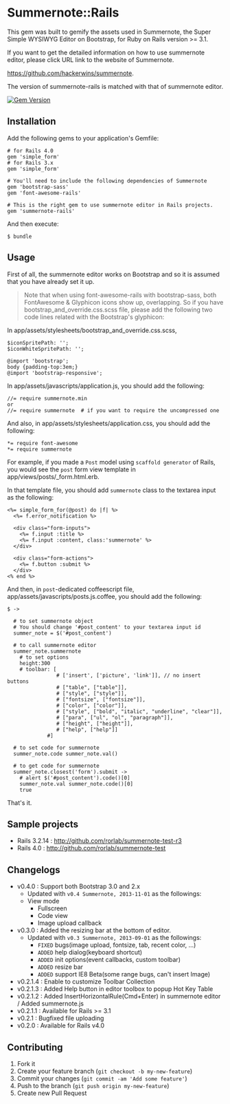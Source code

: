 # Summernote::Rails

This gem was built to gemify the assets used in Summernote, the Super Simple WYSIWYG Editor on Bootstrap, for Ruby on Rails version >= 3.1.

If you want to get the detailed information on how to use summernote editor, please click URL link to the website of Summernote.

https://github.com/hackerwins/summernote.

The version of summernote-rails is matched with that of summernote editor.

[![Gem Version](https://badge.fury.io/rb/summernote-rails.png)](http://badge.fury.io/rb/summernote-rails)

## Installation

Add the following gems to your application's Gemfile:

    # for Rails 4.0
    gem 'simple_form'
    # for Rails 3.x
    gem 'simple_form'

    # You'll need to include the following dependencies of Summernote
    gem 'bootstrap-sass'
    gem 'font-awesome-rails'

    # This is the right gem to use summernote editor in Rails projects.
    gem 'summernote-rails'

And then execute:

    $ bundle

## Usage

First of all, the summernote editor works on Bootstrap and so it is assumed that you have already set it up.

> Note that when using font-awesome-rails with bootstrap-sass, both FontAwesome & Glyphicon icons show up, overlapping. So if you have bootstrap_and_override.css.scss file, please add the following two code lines related with the Bootstrap's glyphicon:

In app/assets/stylesheets/bootstrap_and_override.css.scss, 

```
$iconSpritePath: '';
$iconWhiteSpritePath: '';

@import 'bootstrap';
body {padding-top:3em;}
@import 'bootstrap-responsive';
```

In app/assets/javascripts/application.js, you should add the following:

```
//= require summernote.min
or
//= require summernote  # if you want to require the uncompressed one
```

And also, in app/assets/stylesheets/application.css, you should add the following:

```
*= require font-awesome
*= require summernote
```

For example, if you made a `Post` model using `scaffold generator` of Rails, you would see the `post` form view template in app/views/posts/_form.html.erb. 

In that template file, you should add `summernote` class to the textarea input as the following:

```
<%= simple_form_for(@post) do |f| %>
  <%= f.error_notification %>

  <div class="form-inputs">
    <%= f.input :title %>
    <%= f.input :content, class:'summernote' %>
  </div>

  <div class="form-actions">
    <%= f.button :submit %>
  </div>
<% end %>
```

And then, in `post`-dedicated coffeescript file, app/assets/javascripts/posts.js.coffee, you should add the following:

```
$ ->

  # to set summernote object
  # You should change '#post_content' to your textarea input id
  summer_note = $('#post_content')

  # to call summernote editor
  summer_note.summernote
    # to set options
    height:300  
    # toolbar: [
                # ['insert', ['picture', 'link']], // no insert buttons
                # ["table", ["table"]], 
                # ["style", ["style"]], 
                # ["fontsize", ["fontsize"]], 
                # ["color", ["color"]], 
                # ["style", ["bold", "italic", "underline", "clear"]], 
                # ["para", ["ul", "ol", "paragraph"]], 
                # ["height", ["height"]], 
                # ["help", ["help"]]
             #]

  # to set code for summernote
  summer_note.code summer_note.val()

  # to get code for summernote
  summer_note.closest('form').submit ->
    # alert $('#post_content').code()[0]
    summer_note.val summer_note.code()[0]
    true
```

That's it. 


## Sample projects 

 - Rails 3.2.14 : http://github.com/rorlab/summernote-test-r3
 - Rails 4.0 : http://github.com/rorlab/summernote-test

## Changelogs

 - v0.4.0   : Support both Bootstrap 3.0 and 2.x
    * Updated with `v0.4 Summernote, 2013-11-01` as the followings:
    * View mode
      * Fullscreen
      * Code view
      * Image upload callback
 - v0.3.0   : Added the resizing bar at the bottom of editor.
    * Updated with `v0.3 Summernote, 2013-09-01` as the followings:     
      * `FIXED` bugs(image upload, fontsize, tab, recent color, ...)
      * `ADDED` help dialog(keyboard shortcut)
      * `ADDED` init options(event callbacks, custom toolbar)
      * `ADDED` resize bar
      * `ADDED` support IE8 Beta(some range bugs, can't insert Image)
 - v0.2.1.4 : Enable to customize Toolbar Collection 
 - v0.2.1.3 : Added Help button in editor toolbox to popup Hot Key Table
 - v0.2.1.2 : Added InsertHorizontalRule(Cmd+Enter) in summernote editor / 
              Added summernote.js 
 - v0.2.1.1 : Available for Rails >= 3.1
 - v0.2.1   : Bugfixed file uploading
 - v0.2.0   : Available for Rails v4.0


## Contributing

1. Fork it
2. Create your feature branch (`git checkout -b my-new-feature`)
3. Commit your changes (`git commit -am 'Add some feature'`)
4. Push to the branch (`git push origin my-new-feature`)
5. Create new Pull Request
